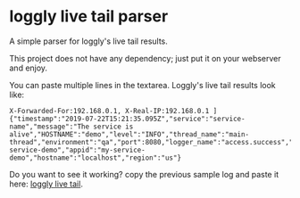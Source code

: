 # loggly live tail parser

A simple parser for loggly's live tail results.

This project does not have any dependency; just put it on your webserver and enjoy.

You can paste multiple lines in the textarea. Loggly's live tail results look like:

```
X-Forwarded-For:192.168.0.1, X-Real-IP:192.168.0.1 ] {"timestamp":"2019-07-22T15:21:35.095Z","service":"service-name","message":"The service is alive","HOSTNAME":"demo","level":"INFO","thread_name":"main-thread","environment":"qa","port":8080,"logger_name":"access.success","appname":"my-service-demo","appid":"my-service-demo","hostname":"localhost","region":"us"}
```

Do you want to see it working? copy the previous sample log and paste it here: [loggly live tail](https://andres.jaimes.net/loggly/live-tail.php).
